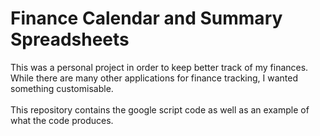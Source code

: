 # Finance Calendar and Summary Spreadsheets
This was a personal project in order to keep better track of my finances. While there are many other applications for finance tracking, I wanted something customisable. \
\
This repository contains the google script code as well as an example of what the code produces.
